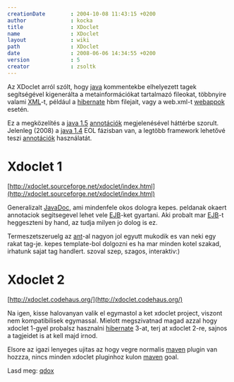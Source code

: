```yaml
---
creationDate        : 2004-10-08 11:43:15 +0200 
author              : kocka 
title               : XDoclet 
name                : XDoclet 
layout              : wiki 
path                : XDoclet 
date                : 2008-06-06 14:34:55 +0200 
version             : 5 
creator             : zsoltk 
---
```

Az XDoclet arról szólt, hogy [java](java.html) kommentekbe elhelyezett tagek segítségével kigenerálta a metainformációkat tartalmazó fileokat, többnyire valami [XML](XML.html)-t, például a [hibernate](Hibernate.html) hbm filejait, vagy a web.xml-t [webappok](webapp.html) esetén.

Ez a megközelítés a [java 1.5](java%201.5.html) [annotációk](annotations.html) megjelenésével háttérbe szorult. Jelenleg (2008) a [java 1.4](java%201.4.html) EOL fázisban van, a legtöbb framework lehetővé teszi [annotációk](annotations.html) használatát.

# Xdoclet 1

[http://xdoclet.sourceforge.net/xdoclet/index.html](http://xdoclet.sourceforge.net/xdoclet/index.html)

Generalizalt [JavaDoc](javadoc.html), ami mindenfele okos dologra kepes. peldanak okaert annotaciok segitsegevel lehet vele [EJB](EJB.html)-ket gyartani. Aki probalt mar [EJB](EJB.html)-t heggeszteni by hand, az tudja milyen jo dolog is ez.

Termeszetszeruelg az [ant](ant.html)-al nagyon jol egyutt mukodik es van neki egy rakat tag-je. kepes template-bol dolgozni es ha mar minden kotel szakad, irhatunk sajat  tag handlert. szoval szep, szagos, interaktiv:)

# Xdoclet 2

[http://xdoclet.codehaus.org/](http://xdoclet.codehaus.org/)

Na igen, kisse halovanyan valik el egymastol a ket xdoclet project, viszont nem kompatibilisek egymassal. Mielott megszivatnad magad azzal hogy xdoclet 1-gyel probalsz hasznalni [hibernate](Hibernate.html) 3-at, terj at xdoclet 2-re, sajnos a tagjeidet is at kell majd irnod.

Elsore az igazi lenyeges ujitas az hogy vegre normalis [maven](maven.html) plugin van hozzza, nincs minden xdoclet pluginhoz kulon [maven](maven.html) goal.

Lasd meg: [qdox](QDox.html)
